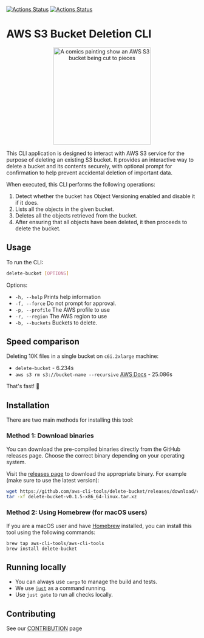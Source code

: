 [![Actions Status](https://github.com/aws-cli-tools/delete-bucket/workflows/Code%20Gating/badge.svg?branch=main)](https://github.com/aws-cli-tools/delete-bucket/workflows/Code%20Gating/badge.svg?branch=main)
[![Actions Status](https://img.shields.io/badge/built%20with%20rust-red?logo=rust)](https://img.shields.io/badge/built%20with%20rust-red?logo=rust)

# AWS S3 Bucket Deletion CLI

<p align="center">
  <img src="https://github.com/aws-cli-tools/delete-bucket/assets/110536677/1433c22b-e555-4722-adb4-29ea5d2bf7f8" alt="A comics painting show an AWS S3 bucket being cut to pieces" width="256" height="256">
</p>

This CLI application is designed to interact with AWS S3 service for the purpose of deleting an existing S3 bucket. It provides an interactive way to delete a bucket and its contents securely, with optional prompt for confirmation to help prevent accidental deletion of important data.

When executed, this CLI performs the following operations:

1. Detect whether the bucket has Object Versioning enabled and disable it if it does.
2. Lists all the objects in the given bucket.
3. Deletes all the objects retrieved from the bucket.
4. After ensuring that all objects have been deleted, it then proceeds to delete the bucket.

## Usage
To run the CLI:
```bash
delete-bucket [OPTIONS]
```

Options:

* `-h, --help` Prints help information
* `-f, --force` Do not prompt for approval.
* `-p, --profile` The AWS profile to use
* `-r, --region` The AWS region to use
* `-b, --buckets` Buckets to delete.

## Speed comparison
Deleting 10K files in a single bucket on `c6i.2xlarge` machine:
* `delete-bucket` - 6.234s
* `aws s3 rm s3://bucket-name --recursive` [AWS Docs](https://docs.aws.amazon.com/AmazonS3/latest/userguide/empty-bucket.html) - 25.086s

That's fast! 💨

## Installation

There are two main methods for installing this tool:

### Method 1: Download binaries

You can download the pre-compiled binaries directly from the GitHub releases page. Choose the correct binary depending on your operating system.

Visit the [releases page](https://github.com/aws-cli-tools/delete-bucket/releases) to download the appropriate binary.
For example (make sure to use the latest version):
```bash
wget https://github.com/aws-cli-tools/delete-bucket/releases/download/v0.1.5/delete-bucket-v0.1.5-x86_64-linux.tar.xz
tar -xf delete-bucket-v0.1.5-x86_64-linux.tar.xz
```

### Method 2: Using Homebrew (for macOS users)

If you are a macOS user and have [Homebrew](https://brew.sh/) installed, you can install this tool using the following commands:

```shell
brew tap aws-cli-tools/aws-cli-tools
brew install delete-bucket
```
## Running locally
* You can always use `cargo` to manage the build and tests.
* We use [`just`](https://github.com/casey/just) as a command running.
* Use `just gate` to run all checks locally.

## Contributing
See our [CONTRIBUTION](CONTRIBUTION.md) page
